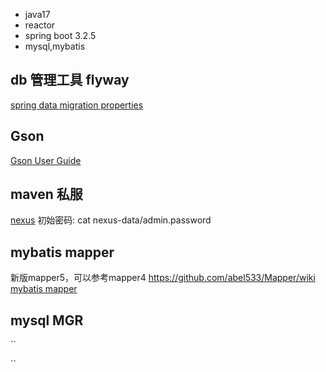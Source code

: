 - java17
- reactor
- spring boot 3.2.5
- mysql,mybatis

## db 管理工具 flyway 
[spring data migration properties](https://docs.spring.io/spring-boot/docs/current/reference/html/application-properties.html#appendix.application-properties.data-migration)

## Gson
[Gson User Guide](https://github.com/google/gson/blob/main/UserGuide.md)

## maven 私服
[nexus](https://hub.docker.com/r/sonatype/nexus3?uuid=F523A7E2-1684-416A-AED6-EEF3021A7F49)
初始密码: cat nexus-data/admin.password

## mybatis mapper 
新版mapper5，可以参考mapper4 https://github.com/abel533/Mapper/wiki
[mybatis mapper](https://mapper.mybatis.io/docs/v2.x/1.getting-started.html#_1-1-%E4%B8%BB%E8%A6%81%E7%9B%AE%E6%A0%87)

## mysql MGR
``

``
